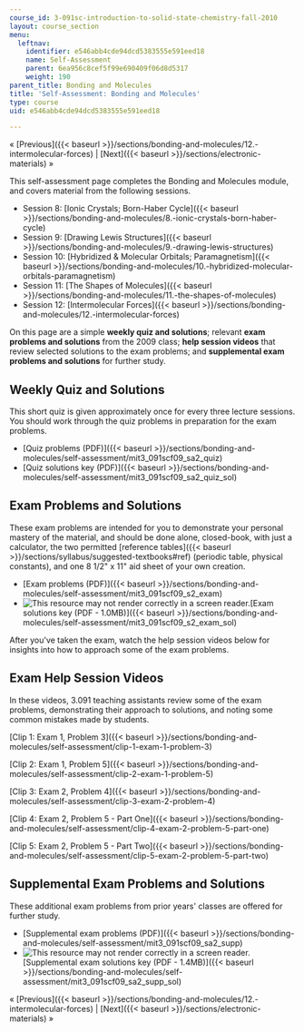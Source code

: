 ```yaml
---
course_id: 3-091sc-introduction-to-solid-state-chemistry-fall-2010
layout: course_section
menu:
  leftnav:
    identifier: e546abb4cde94dcd5383555e591eed18
    name: Self-Assessment
    parent: 6ea956c8cef5f99e690409f06d8d5317
    weight: 190
parent_title: Bonding and Molecules
title: 'Self-Assessment: Bonding and Molecules'
type: course
uid: e546abb4cde94dcd5383555e591eed18

---
```


« [Previous]({{< baseurl >}}/sections/bonding-and-molecules/12.-intermolecular-forces) | [Next]({{< baseurl >}}/sections/electronic-materials) »

This self-assessment page completes the Bonding and Molecules module, and covers material from the following sessions.

*   Session 8: [Ionic Crystals; Born-Haber Cycle]({{< baseurl >}}/sections/bonding-and-molecules/8.-ionic-crystals-born-haber-cycle)
*   Session 9: [Drawing Lewis Structures]({{< baseurl >}}/sections/bonding-and-molecules/9.-drawing-lewis-structures)
*   Session 10: [Hybridized & Molecular Orbitals; Paramagnetism]({{< baseurl >}}/sections/bonding-and-molecules/10.-hybridized-molecular-orbitals-paramagnetism)
*   Session 11: [The Shapes of Molecules]({{< baseurl >}}/sections/bonding-and-molecules/11.-the-shapes-of-molecules)
*   Session 12: [Intermolecular Forces]({{< baseurl >}}/sections/bonding-and-molecules/12.-intermolecular-forces)

On this page are a simple **weekly quiz and solutions**; relevant **exam problems and solutions** from the 2009 class; **help session videos** that review selected solutions to the exam problems; and **supplemental exam problems and solutions** for further study.

Weekly Quiz and Solutions
-------------------------

This short quiz is given approximately once for every three lecture sessions. You should work through the quiz problems in preparation for the exam problems.

*   [Quiz problems (PDF)]({{< baseurl >}}/sections/bonding-and-molecules/self-assessment/mit3_091scf09_sa2_quiz)
*   [Quiz solutions key (PDF)]({{< baseurl >}}/sections/bonding-and-molecules/self-assessment/mit3_091scf09_sa2_quiz_sol)

Exam Problems and Solutions
---------------------------

These exam problems are intended for you to demonstrate your personal mastery of the material, and should be done alone, closed-book, with just a calculator, the two permitted [reference tables]({{< baseurl >}}/sections/syllabus/suggested-textbooks#ref) (periodic table, physical constants), and one 8 1/2" x 11" aid sheet of your own creation.

*   [Exam problems (PDF)]({{< baseurl >}}/sections/bonding-and-molecules/self-assessment/mit3_091scf09_s2_exam)
*   ![This resource may not render correctly in a screen reader.](/images/inacessible.gif)[Exam solutions key (PDF - 1.0MB)]({{< baseurl >}}/sections/bonding-and-molecules/self-assessment/mit3_091scf09_s2_exam_sol)

After you've taken the exam, watch the help session videos below for insights into how to approach some of the exam problems.

Exam Help Session Videos
------------------------

In these videos, 3.091 teaching assistants review some of the exam problems, demonstrating their approach to solutions, and noting some common mistakes made by students.

[Clip 1: Exam 1, Problem 3]({{< baseurl >}}/sections/bonding-and-molecules/self-assessment/clip-1-exam-1-problem-3)

[Clip 2: Exam 1, Problem 5]({{< baseurl >}}/sections/bonding-and-molecules/self-assessment/clip-2-exam-1-problem-5)

[Clip 3: Exam 2, Problem 4]({{< baseurl >}}/sections/bonding-and-molecules/self-assessment/clip-3-exam-2-problem-4)

[Clip 4: Exam 2, Problem 5 - Part One]({{< baseurl >}}/sections/bonding-and-molecules/self-assessment/clip-4-exam-2-problem-5-part-one)

[Clip 5: Exam 2, Problem 5 - Part Two]({{< baseurl >}}/sections/bonding-and-molecules/self-assessment/clip-5-exam-2-problem-5-part-two)

Supplemental Exam Problems and Solutions
----------------------------------------

These additional exam problems from prior years' classes are offered for further study.

*   [Supplemental exam problems (PDF)]({{< baseurl >}}/sections/bonding-and-molecules/self-assessment/mit3_091scf09_sa2_supp)
*   ![This resource may not render correctly in a screen reader.](/images/inacessible.gif)[Supplemental exam solutions key (PDF - 1.4MB)]({{< baseurl >}}/sections/bonding-and-molecules/self-assessment/mit3_091scf09_sa2_supp_sol)

« [Previous]({{< baseurl >}}/sections/bonding-and-molecules/12.-intermolecular-forces) | [Next]({{< baseurl >}}/sections/electronic-materials) »